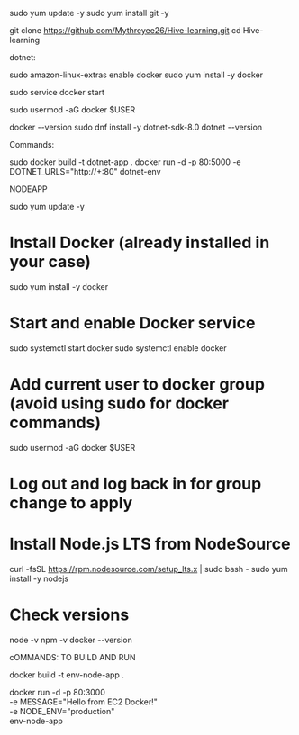 sudo yum update -y
sudo yum install git -y

git clone https://github.com/Mythreyee26/Hive-learning.git
cd Hive-learning


dotnet:

sudo amazon-linux-extras enable docker
sudo yum install -y docker

sudo service docker start

sudo usermod -aG docker $USER

docker --version
sudo dnf install -y dotnet-sdk-8.0
dotnet --version

Commands:

sudo docker build -t dotnet-app .
docker run -d -p 80:5000 -e DOTNET_URLS="http://+:80" dotnet-env


NODEAPP

sudo yum update -y

# Install Docker (already installed in your case)
sudo yum install -y docker

# Start and enable Docker service
sudo systemctl start docker
sudo systemctl enable docker

# Add current user to docker group (avoid using sudo for docker commands)
sudo usermod -aG docker $USER

# Log out and log back in for group change to apply

# Install Node.js LTS from NodeSource
curl -fsSL https://rpm.nodesource.com/setup_lts.x | sudo bash -
sudo yum install -y nodejs

# Check versions
node -v
npm -v
docker --version


cOMMANDS: TO BUILD AND RUN

docker build -t env-node-app .

docker run -d -p 80:3000 \
  -e MESSAGE="Hello from EC2 Docker!" \
  -e NODE_ENV="production" \
  env-node-app